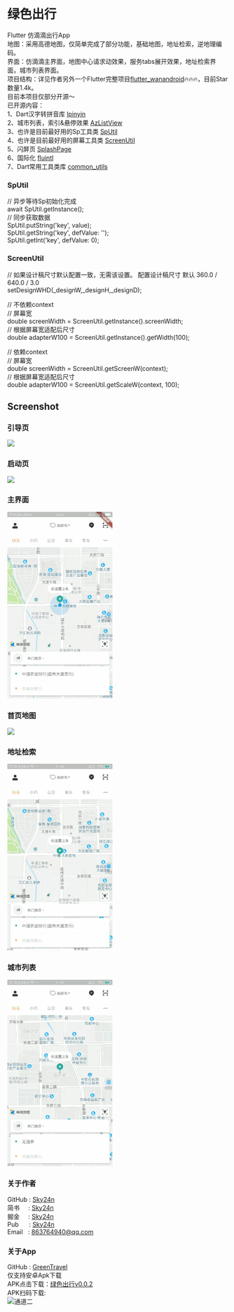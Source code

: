 # 绿色出行
Flutter 仿滴滴出行App  
地图：采用高德地图，仅简单完成了部分功能，基础地图，地址检索，逆地理编码。  
界面：仿滴滴主界面，地图中心请求动效果，服务tabs展开效果，地址检索界面，城市列表界面。  
项目结构：详见作者另外一个Flutter完整项目[flutter_wanandroid](https://github.com/Sky24n/flutter_wanandroid)🔥🔥🔥，目前Star数量1.4k。  
目前本项目仅部分开源～  
已开源内容：  
1、Dart汉字转拼音库 [lpinyin](https://github.com/flutterchina/lpinyin)  
2、城市列表，索引&悬停效果 [AzListView](https://github.com/flutterchina/azlistview)  
3、也许是目前最好用的Sp工具类 [SpUtil](https://github.com/Sky24n/flustars)  
4、也许是目前最好用的屏幕工具类 [ScreenUtil](https://github.com/Sky24n/flustars)  
5、闪屏页 [SplashPage](https://github.com/Sky24n/GreenTravel/blob/master/green_travel_a/lib/ui/pages/splash_page.dart)  
6、国际化 [fluintl](https://github.com/Sky24n/fluintl)  
7、Dart常用工具类库 [common_utils](https://github.com/Sky24n/common_utils)

### SpUtil  
// 异步等待Sp初始化完成  
await SpUtil.getInstance();   
// 同步获取数据  
SpUtil.putString('key', value);  
SpUtil.getString('key', defValue: '');  
SpUtil.getInt('key', defValue: 0);  
  
### ScreenUtil  
// 如果设计稿尺寸默认配置一致，无需该设置。  配置设计稿尺寸 默认 360.0 / 640.0 / 3.0  
setDesignWHD(_designW,_designH,_designD);  

// 不依赖context  
// 屏幕宽  
double screenWidth = ScreenUtil.getInstance().screenWidth;  
// 根据屏幕宽适配后尺寸  
double adapterW100 = ScreenUtil.getInstance().getWidth(100);  

// 依赖context  
// 屏幕宽  
double screenWidth = ScreenUtil.getScreenW(context);  
// 根据屏幕宽适配后尺寸  
double adapterW100 = ScreenUtil.getScaleW(context, 100);  


## Screenshot
### 引导页
<img src="https://raw.githubusercontent.com/Sky24n/LDocuments/master/AppImgs/green_travel/guide.gif" width="240">  
   
### 启动页
<img src="https://raw.githubusercontent.com/Sky24n/LDocuments/master/AppImgs/green_travel/splash.gif" width="240">   

### 主界面
<img src="https://raw.githubusercontent.com/Sky24n/LDocuments/master/AppImgs/green_travel/home.gif" width="240">   

### 首页地图
<img src="https://raw.githubusercontent.com/Sky24n/LDocuments/master/AppImgs/green_travel/home_map.gif" width="240">   

### 地址检索
<img src="https://raw.githubusercontent.com/Sky24n/LDocuments/master/AppImgs/green_travel/select_location.gif" width="240">   

### 城市列表
<img src="https://raw.githubusercontent.com/Sky24n/LDocuments/master/AppImgs/green_travel/citylist.gif" width="240">   

### 关于作者
GitHub : [Sky24n](https://github.com/Sky24n)  
简书 &nbsp;&nbsp;&nbsp;&nbsp;: [Sky24n](https://www.jianshu.com/u/cbf2ad25d33a)  
掘金 &nbsp;&nbsp;&nbsp;&nbsp;: [Sky24n](https://juejin.im/user/5b9e8a92e51d453df0440422/posts)  
Pub &nbsp;&nbsp;&nbsp;&nbsp;&nbsp;: [Sky24n](https://pub.flutter-io.cn/packages?q=email%3A863764940%40qq.com)    
Email &nbsp;&nbsp;: 863764940@qq.com  

### 关于App
GitHub : [GreenTravel](https://github.com/Sky24n/GreenTravel)  
仅支持安卓Apk下载  
APK点击下载：[绿色出行v0.0.2](https://raw.githubusercontent.com/Sky24n/LDocuments/master/AppStore/green_travel_a.apk)  
APK扫码下载:   
![通道二](https://user-gold-cdn.xitu.io/2019/2/20/1690a0ced26b695e?w=360&h=360&f=png&s=20552)
